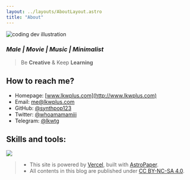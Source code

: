 ```yaml
---
layout: ../layouts/AboutLayout.astro
title: "About"
---
```


<div>
  <img src="/assets/dev.svg" class="sm:w-1/2 mx-auto" alt="coding dev illustration">
</div>

### _Male | Movie | Music | Minimalist_

> Be **Creative** & Keep **Learning**

## How to reach me?

- Homepage: [www.lkwplus.com](http://www.lkwplus.com)
- Email: [me@lkwplus.com](mailto:me@lkwplus.com)
- GitHub: [@synthpop123](https://github.com/synthpop123)
- Twitter: [@whoamamamiii](https://twitter.com/whoamamamiii)
- Telegram: [@lkwtg](https://twitter.com/whoamamamiii)

## Skills and tools:

![](@assets/images/tech-skills.png)

> - This site is powered by [Vercel](https://vercel.com/), built with [AstroPaper](https://github.com/satnaing/astro-paper#readme).
> - All contents in this blog are published under [CC BY-NC-SA 4.0](https://creativecommons.org/licenses/by-nc-sa/4.0/).
